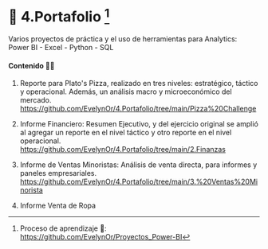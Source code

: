 # 💼 4.Portafolio [^1]  
Varios proyectos de práctica y el uso de herramientas para Analytics:  Power BI - Excel - Python - SQL

#### Contenido 👩‍💻

1. Reporte para Plato's Pizza, realizado en tres niveles: estratégico, táctico y operacional. Además, un análisis macro y microeconómico del mercado. https://github.com/EvelynOr/4.Portafolio/tree/main/Pizza%20Challenge

2. Informe Financiero: Resumen Ejecutivo, y del ejercicio original se amplió al agregar un reporte en el nivel táctico y otro reporte en el nivel operacional. https://github.com/EvelynOr/4.Portafolio/tree/main/2.Finanzas

3. Informe de Ventas Minoristas: Análisis de venta directa, para informes y paneles empresariales. https://github.com/EvelynOr/4.Portafolio/tree/main/3.%20Ventas%20Minorista

4. Informe Venta de Ropa



[^1]: Proceso de aprendizaje 👣: https://github.com/EvelynOr/Proyectos_Power-BI


